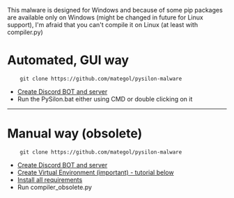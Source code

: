 This malware is designed for Windows and because of some pip packages are available only on Windows (might be changed in future for Linux support), I'm afraid that you can't compile it on Linux (at least with compiler.py)

# Automated, GUI way

```shell
    git clone https://github.com/mategol/pysilon-malware
```

- [Create Discord BOT and server](https://github.com/mategol/PySilon-malware/wiki/Setup#creating-a-discord-server-for-controlling-the-malware)  
- Run the PySilon.bat either using CMD or double clicking on it

---------------------

# Manual way (obsolete)

```shell
    git clone https://github.com/mategol/pysilon-malware
```  

- [Create Discord BOT and server](https://github.com/mategol/pysilon-malware#setup)
- [Create Virtual Environment (important) - tutorial below](https://github.com/mategol/PySilon-malware/blob/main/resources/resobuilding_executable_obsolete.md#building-standalone-executable")  
- [Install all requirements](https://github.com/mategol/PySilon-malware/blob/main/resources/resobuilding_executable_obsolete.md#building-standalone-executable)  
- Run compiler_obsolete.py